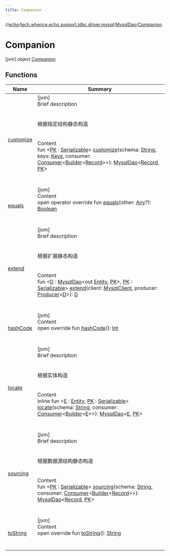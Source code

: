 ```yaml
---
title: Companion -
---
```

//[echo](../../../index.md)/[tech.whence.echo.support.jdbc.driver.mysql](../../index.md)/[MysqlDao](../index.md)/[Companion](index.md)



# Companion  
 [jvm] object [Companion](index.md)   


## Functions  
  
|  Name|  Summary| 
|---|---|
| [customize](customize.md)| [jvm]  <br>Brief description  <br><br><br>根据指定结构静态构造<br><br>  <br>Content  <br>fun <[PK](customize.md) : [Serializable](https://docs.oracle.com/javase/8/docs/api/java/io/Serializable.html)> [customize](customize.md)(schema: [String](https://kotlinlang.org/api/latest/jvm/stdlib/kotlin/-string/index.html), keys: [Keys](../../../tech.whence.echo.dal.schema.key/-keys/index.md), consumer: [Consumer](../../../tech.whence.echo.function/-consumer/index.md)<[Builder](../../../tech.whence.echo.dal.schema/-builder/index.md)<[Record](../../../tech.whence.echo.dal.entity/-record/index.md)>>): [MysqlDao](../index.md)<[Record](../../../tech.whence.echo.dal.entity/-record/index.md), [PK](customize.md)>  <br><br><br>
| [equals](../../../tech.whence.echo.webclient.response.exception/-response-unrecognized-exception/index.md#kotlin/Any/equals/#kotlin.Any?/PointingToDeclaration/)| [jvm]  <br>Content  <br>open operator override fun [equals](../../../tech.whence.echo.webclient.response.exception/-response-unrecognized-exception/index.md#kotlin/Any/equals/#kotlin.Any?/PointingToDeclaration/)(other: [Any](https://kotlinlang.org/api/latest/jvm/stdlib/kotlin/-any/index.html)?): [Boolean](https://kotlinlang.org/api/latest/jvm/stdlib/kotlin/-boolean/index.html)  <br><br><br>
| [extend](extend.md)| [jvm]  <br>Brief description  <br><br><br>根据扩展静态构造<br><br>  <br>Content  <br>fun <[D](extend.md) : [MysqlDao](../index.md)<out [Entity](../../../tech.whence.echo.dal.entity/-entity/index.md), [PK](extend.md)>, [PK](extend.md) : [Serializable](https://docs.oracle.com/javase/8/docs/api/java/io/Serializable.html)> [extend](extend.md)(client: [MysqlClient](../../-mysql-client/index.md), producer: [Producer](../../../tech.whence.echo.function/-producer/index.md)<[D](extend.md)>): [D](extend.md)  <br><br><br>
| [hashCode](../../../tech.whence.echo.webclient.response.exception/-response-unrecognized-exception/index.md#kotlin/Any/hashCode/#/PointingToDeclaration/)| [jvm]  <br>Content  <br>open override fun [hashCode](../../../tech.whence.echo.webclient.response.exception/-response-unrecognized-exception/index.md#kotlin/Any/hashCode/#/PointingToDeclaration/)(): [Int](https://kotlinlang.org/api/latest/jvm/stdlib/kotlin/-int/index.html)  <br><br><br>
| [locate](locate.md)| [jvm]  <br>Brief description  <br><br><br>根据实体构造<br><br>  <br>Content  <br>inline fun <[E](locate.md) : [Entity](../../../tech.whence.echo.dal.entity/-entity/index.md), [PK](locate.md) : [Serializable](https://docs.oracle.com/javase/8/docs/api/java/io/Serializable.html)> [locate](locate.md)(schema: [String](https://kotlinlang.org/api/latest/jvm/stdlib/kotlin/-string/index.html), consumer: [Consumer](../../../tech.whence.echo.function/-consumer/index.md)<[Builder](../../../tech.whence.echo.dal.schema/-builder/index.md)<[E](locate.md)>>): [MysqlDao](../index.md)<[E](locate.md), [PK](locate.md)>  <br><br><br>
| [sourcing](sourcing.md)| [jvm]  <br>Brief description  <br><br><br>根据数据源结构静态构造<br><br>  <br>Content  <br>fun <[PK](sourcing.md) : [Serializable](https://docs.oracle.com/javase/8/docs/api/java/io/Serializable.html)> [sourcing](sourcing.md)(schema: [String](https://kotlinlang.org/api/latest/jvm/stdlib/kotlin/-string/index.html), consumer: [Consumer](../../../tech.whence.echo.function/-consumer/index.md)<[Builder](../../../tech.whence.echo.dal.schema/-builder/index.md)<[Record](../../../tech.whence.echo.dal.entity/-record/index.md)>>): [MysqlDao](../index.md)<[Record](../../../tech.whence.echo.dal.entity/-record/index.md), [PK](sourcing.md)>  <br><br><br>
| [toString](../../../tech.whence.echo.webclient.response.exception/-response-unrecognized-exception/index.md#kotlin/Any/toString/#/PointingToDeclaration/)| [jvm]  <br>Content  <br>open override fun [toString](../../../tech.whence.echo.webclient.response.exception/-response-unrecognized-exception/index.md#kotlin/Any/toString/#/PointingToDeclaration/)(): [String](https://kotlinlang.org/api/latest/jvm/stdlib/kotlin/-string/index.html)  <br><br><br>

